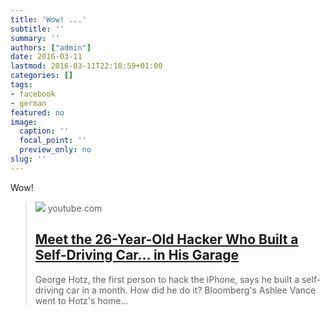 ```yaml
---
title: 'Wow! ...'
subtitle: ''
summary: ''
authors: ["admin"]
date: 2016-03-11
lastmod: 2016-03-11T22:18:59+01:00
categories: []
tags:
- facebook
- german
featured: no
image:
  caption: ''
  focal_point: ''
  preview_only: no
slug: ''
---
```

Wow!
> [![](https://i.ytimg.com/vi/KTrgRYa2wbI/maxresdefault.jpg)](https://www.youtube.com/watch?v=KTrgRYa2wbI)
> youtube.com
> ## [Meet the 26-Year-Old Hacker Who Built a Self-Driving Car... in His Garage](https://www.youtube.com/watch?v=KTrgRYa2wbI)
>
>George Hotz, the first person to hack the iPhone, says he built a self-driving car in a month. How did he do it? Bloomberg's Ashlee Vance went to Hotz's home...


